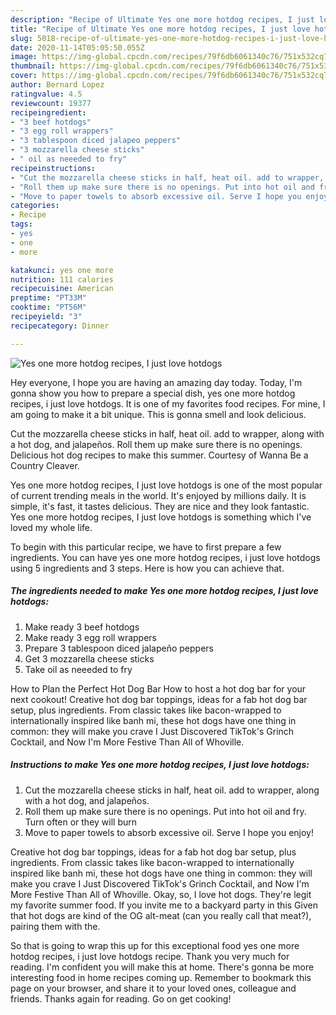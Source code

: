 ```yaml
---
description: "Recipe of Ultimate Yes one more hotdog recipes, I just love hotdogs"
title: "Recipe of Ultimate Yes one more hotdog recipes, I just love hotdogs"
slug: 5018-recipe-of-ultimate-yes-one-more-hotdog-recipes-i-just-love-hotdogs
date: 2020-11-14T05:05:50.055Z
image: https://img-global.cpcdn.com/recipes/79f6db6061340c76/751x532cq70/yes-one-more-hotdog-recipes-i-just-love-hotdogs-recipe-main-photo.jpg
thumbnail: https://img-global.cpcdn.com/recipes/79f6db6061340c76/751x532cq70/yes-one-more-hotdog-recipes-i-just-love-hotdogs-recipe-main-photo.jpg
cover: https://img-global.cpcdn.com/recipes/79f6db6061340c76/751x532cq70/yes-one-more-hotdog-recipes-i-just-love-hotdogs-recipe-main-photo.jpg
author: Bernard Lopez
ratingvalue: 4.5
reviewcount: 19377
recipeingredient:
- "3 beef hotdogs"
- "3 egg roll wrappers"
- "3 tablespoon diced jalapeo peppers"
- "3 mozzarella cheese sticks"
- " oil as neeeded to fry"
recipeinstructions:
- "Cut the mozzarella cheese sticks in half, heat oil. add to wrapper, along with a hot dog, and jalapeños."
- "Roll them up make sure there is no openings. Put into hot oil and fry. Turn often or they will burn"
- "Move to paper towels to absorb excessive oil. Serve I hope you enjoy!"
categories:
- Recipe
tags:
- yes
- one
- more

katakunci: yes one more 
nutrition: 111 calories
recipecuisine: American
preptime: "PT33M"
cooktime: "PT56M"
recipeyield: "3"
recipecategory: Dinner

---
```



![Yes one more hotdog recipes, I just love hotdogs](https://img-global.cpcdn.com/recipes/79f6db6061340c76/751x532cq70/yes-one-more-hotdog-recipes-i-just-love-hotdogs-recipe-main-photo.jpg)

Hey everyone, I hope you are having an amazing day today. Today, I'm gonna show you how to prepare a special dish, yes one more hotdog recipes, i just love hotdogs. It is one of my favorites food recipes. For mine, I am going to make it a bit unique. This is gonna smell and look delicious.

Cut the mozzarella cheese sticks in half, heat oil. add to wrapper, along with a hot dog, and jalapeños. Roll them up make sure there is no openings. Delicious hot dog recipes to make this summer. Courtesy of Wanna Be a Country Cleaver.

Yes one more hotdog recipes, I just love hotdogs is one of the most popular of current trending meals in the world. It's enjoyed by millions daily. It is simple, it's fast, it tastes delicious. They are nice and they look fantastic. Yes one more hotdog recipes, I just love hotdogs is something which I've loved my whole life.


To begin with this particular recipe, we have to first prepare a few ingredients. You can have yes one more hotdog recipes, i just love hotdogs using 5 ingredients and 3 steps. Here is how you can achieve that.

<!--inarticleads1-->

##### The ingredients needed to make Yes one more hotdog recipes, I just love hotdogs:

1. Make ready 3 beef hotdogs
1. Make ready 3 egg roll wrappers
1. Prepare 3 tablespoon diced jalapeño peppers
1. Get 3 mozzarella cheese sticks
1. Take  oil as neeeded to fry


How to Plan the Perfect Hot Dog Bar How to host a hot dog bar for your next cookout! Creative hot dog bar toppings, ideas for a fab hot dog bar setup, plus ingredients. From classic takes like bacon-wrapped to internationally inspired like banh mi, these hot dogs have one thing in common: they will make you crave I Just Discovered TikTok&#39;s Grinch Cocktail, and Now I&#39;m More Festive Than All of Whoville. 

<!--inarticleads2-->

##### Instructions to make Yes one more hotdog recipes, I just love hotdogs:

1. Cut the mozzarella cheese sticks in half, heat oil. add to wrapper, along with a hot dog, and jalapeños.
1. Roll them up make sure there is no openings. Put into hot oil and fry. Turn often or they will burn
1. Move to paper towels to absorb excessive oil. Serve I hope you enjoy!


Creative hot dog bar toppings, ideas for a fab hot dog bar setup, plus ingredients. From classic takes like bacon-wrapped to internationally inspired like banh mi, these hot dogs have one thing in common: they will make you crave I Just Discovered TikTok&#39;s Grinch Cocktail, and Now I&#39;m More Festive Than All of Whoville. Okay, so, I love hot dogs. They&#39;re legit my favorite summer food. If you invite me to a backyard party in this Given that hot dogs are kind of the OG alt-meat (can you really call that meat?), pairing them with the. 

So that is going to wrap this up for this exceptional food yes one more hotdog recipes, i just love hotdogs recipe. Thank you very much for reading. I'm confident you will make this at home. There's gonna be more interesting food in home recipes coming up. Remember to bookmark this page on your browser, and share it to your loved ones, colleague and friends. Thanks again for reading. Go on get cooking!
